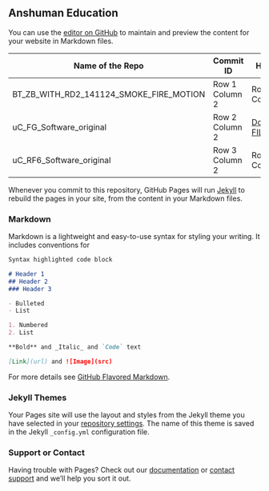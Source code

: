 ## Anshuman Education

You can use the [editor on GitHub](https://github.com/anshumaneducation/Releases/edit/gh-pages/index.md) to maintain and preview the content for your website in Markdown files.

| Name of the Repo | Commit ID      | Hex file       |
| --------------- | --------------- | --------------- |
| BT_ZB_WITH_RD2_141124_SMOKE_FIRE_MOTION | Row 1 Column 2 | Row 1 Column 3 |
| uC_FG_Software_original  | Row 2 Column 2 | <a id="raw-url" href="https://raw.githubusercontent.com/anshumaneducation/Releases/gh-pages/files/FUNCTION_GEN.hex">Download FILE</a> |
| uC_RF6_Software_original   | Row 3 Column 2 | Row 3 Column 3 |

Whenever you commit to this repository, GitHub Pages will run [Jekyll](https://jekyllrb.com/) to rebuild the pages in your site, from the content in your Markdown files.

### Markdown

Markdown is a lightweight and easy-to-use syntax for styling your writing. It includes conventions for

```markdown
Syntax highlighted code block

# Header 1
## Header 2
### Header 3

- Bulleted
- List

1. Numbered
2. List

**Bold** and _Italic_ and `Code` text

[Link](url) and ![Image](src)
```

For more details see [GitHub Flavored Markdown](https://guides.github.com/features/mastering-markdown/).

### Jekyll Themes

Your Pages site will use the layout and styles from the Jekyll theme you have selected in your [repository settings](https://github.com/anshumaneducation/Releases/settings). The name of this theme is saved in the Jekyll `_config.yml` configuration file.

### Support or Contact

Having trouble with Pages? Check out our [documentation](https://docs.github.com/categories/github-pages-basics/) or [contact support](https://support.github.com/contact) and we’ll help you sort it out.
